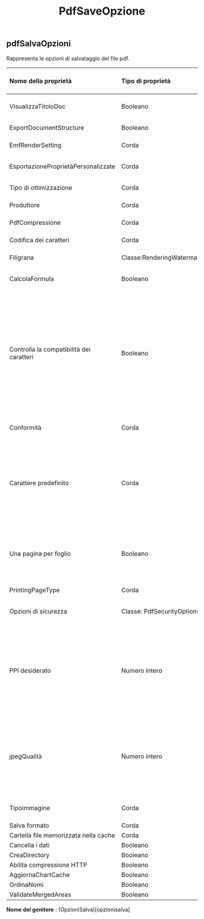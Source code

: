 ﻿---
title: PdfSaveOpzione
second_title: Aspose.Cells Cloud Documen
type: docs
url: /it/specification/model/pdfsaveoptions/
description: "Aspose.Cells Specifica del modello cloud: PdfSaveOptions. Gestisci facilmente Excel e altri fogli di calcolo con funzionalità come apertura, generazione, modifica, divisione, unione, confronto e conversione"
weight: 50
---
## **pdfSalvaOpzioni**

 Rappresenta le opzioni di salvataggio del file pdf.

| Nome della proprietà| Tipo di proprietà| Nullabile| Sola lettura| Valore di default| Descrizione|
|:- |:- |:- |:- |:- |:- |
| VisualizzaTitoloDoc| Booleano| VERO| Falso|| Indica se la barra del titolo della finestra deve visualizzare il titolo del documento.|
| ExportDocumentStructure| Booleano| VERO| Falso|| Indica se esportare la struttura del documento.|
| EmfRenderSetting| Corda| VERO| Falso|| Impostazione per il rendering del metafile Emf.|
| EsportazioneProprietàPersonalizzate| Corda| VERO| Falso|| Specifica il modo in cui CustomDocumentPropertyCollection viene esportato nel file PDF.|
| Tipo di ottimizzazione| Corda| VERO| Falso|| Ottiene e imposta il tipo di ottimizzazione PDF.|
| Produttore| Corda| VERO| Falso|| Ottiene e imposta il produttore del documento PDF generato.|
| PdfCompressione| Corda| VERO| Falso||Indicare l'algoritmo di compressione.|
| Codifica dei caratteri| Corda| VERO| Falso|| Ottiene o imposta la codifica dei caratteri incorporati in pdf.|
| Filigrana| Classe:RenderingWatermark| VERO| Falso|| Ottiene o imposta la filigrana sull'output.|
| CalcolaFormula| Booleano| VERO| Falso|| Indica se calcolare le formule prima di salvare il file PDF. Il valore predefinito è false.|
| Controlla la compatibilità dei caratteri| Booleano| VERO| Falso|| Indica se verificare la compatibilità dei caratteri per ogni carattere nel testo. Il valore predefinito è vero. Disabilitare questa proprietà può fornire prestazioni migliori. Ma quando il carattere predefinito o specificato del testo/carattere non può essere utilizzato per eseguirne il rendering, nel pdf generato potrebbero essere presenti caratteri illeggibili (come il blocco). Per tale situazione l'utente dovrebbe mantenere questa proprietà su true in modo che sia possibile cercare e utilizzare caratteri alternativi per visualizzare il testo;|
| Conformità| Corda| VERO| Falso|| La cartella di lavoro viene convertita in PDF secondo PdfCompliance in questa proprietà.|
| Carattere predefinito| Corda| VERO| Falso||Quando i caratteri in Excel sono Unicode e non sono impostati con il carattere corretto nello stile cella, potrebbero apparire come blocchi in pdf, immagine. Imposta il DefaultFont come MingLiu o MS Gothic per mostrare questi caratteri. Se questa proprietà non è impostata, Aspose.Cells utilizzerà il carattere predefinito del sistema per mostrare questi caratteri Unicode.|
| Una pagina per foglio| Booleano| VERO| Falso|| Se OnePagePerSheet è true , tutto il contenuto di un foglio verrà visualizzato in una sola pagina come risultato. Il formato carta di pagesetup non sarà valido e le altre impostazioni di pagesetup continueranno ad avere effetto.|
| PrintingPageType| Corda| VERO| Falso|| Indica quali pagine non verranno stampate.|
| Opzioni di sicurezza| Classe: PdfSecurityOptions| VERO| Falso|| Imposta queste opzioni quando è necessaria la sicurezza nel risultato xls2pdf.|
| PPI desiderato| Numero intero| VERO| Falso||Imposta il PPI (pixel per pollice) desiderato per le immagini di ricampionamento e la qualità jpeg. Tutte le immagini verranno convertite in JPEG con l'impostazione di qualità specificata e le immagini che sono maggiori del PPI (pixel per pollice) specificato verranno ricampionate. Pixel per pollice desiderati. 220 di alta qualità. 150 qualità dello schermo. 96 qualità della posta elettronica.|
| jpegQualità| Numero intero| VERO| Falso|| Imposta il PPI (pixel per pollice) desiderato per le immagini di ricampionamento e la qualità jpeg. Tutte le immagini verranno convertite in JPEG con l'impostazione di qualità specificata e le immagini che sono maggiori del PPI (pixel per pollice) specificato verranno ricampionate. 0 - 100% JPEG qualità.|
| Tipoimmagine| Corda| VERO| Falso|| Rappresenta il tipo di immagine durante la conversione del grafico e della forma.|
| Salva formato| Corda| VERO| Falso|||
| Cartella file memorizzata nella cache| Corda| VERO| Falso|||
| Cancella i dati| Booleano| VERO| Falso|||
| CreaDirectory| Booleano| VERO| Falso|||
| Abilita compressione HTTP| Booleano| VERO| Falso|||
| AggiornaChartCache| Booleano| VERO| Falso|||
|OrdinaNomi| Booleano| VERO| Falso|||
| ValidateMergedAreas| Booleano| VERO| Falso|||

**Nome del genitore** : (OpzioniSalva)[opzionisalva]